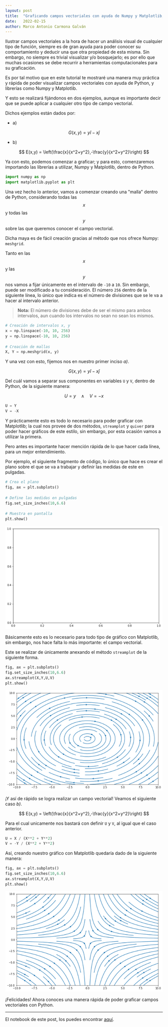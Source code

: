 ```yaml
---
layout: post
title:  "Graficando campos vectoriales con ayuda de Numpy y Matplotlib, en menos de 10 líneas de código."
date:   2022-02-15
author: Marco Antonio Carmona Galván
---
```


Ilustrar campos vectoriales a la hora de hacer un análisis visual de cualquier tipo de función, siempre es de gran ayuda para poder conocer su comportamiento y deducir una que otra propiedad de esta misma. Sin embargo, no siempre es trivial visualizar y/o bosquejarlo; es por ello que muchas ocasiones se debe recurrir a herramientas computacionales para su graficación. 

Es por tal motivo que en este tutorial te mostraré una manera muy práctica y rápida de poder visualizar campos vectoriales con ayuda de Python, y librerías como Numpy y Matplotlib. 

Y esto se realizará fijándonos en dos ejemplos, aunque es importante decir que se puede aplicar a cualquier otro tipo de campo vectorial. 

Dichos ejemplos están dados por:

- a) 

$$ 
G(x,y) = y\hat{i}-x\hat{j} 
$$ 

- b) 

$$ 
E(x,y) = \left(\frac{x}{x^2+y^2},-\frac{y}{x^2+y^2}\right) 
$$ 

Ya con esto, podemos comenzar a graficar; y para esto, comenzaremos importando las librerías a utilizar, Numpy y Matplotlib, dentro de Python. 


```python
import numpy as np
import matplotlib.pyplot as plt
```

Una vez hecho lo anterior, vamos a comenzar creando una "malla" dentro de Python, considerando todas las $$x$$ y todas las $$y$$ sobre las que queremos conocer el campo vectorial. 

Dicha maya es de fácil creación gracias al método que nos ofrece Numpy: `meshgrid`.   

Tanto en las $$x$$ y las $$y$$ nos vamos a fijar únicamente en el intervalo de `-10` a `10`. Sin embargo, puede ser modificado a tu consideración. El número `256` dentro de la siguiente línea, lo único que indica es el número de divisiones que se le va a hacer al intervalo anterior. 

> **Nota:** El número de divisiones debe de ser el mismo para ambos intervalos, aun cuando los intervalos no sean no sean los mismos. 


```python
# Creación de intervalos x, y
x = np.linspace(-10, 10, 256)
y = np.linspace(-10, 10, 256)

# Creación de mallas
X, Y = np.meshgrid(x, y)
```

Y una vez con esto, fijemos nos en nuestro primer inciso *a)*. 

$$  
G(x,y) = y\hat{i}-x\hat{j}  
$$  

Del cuál vamos a separar sus componentes en variables `U` y `V`, dentro de Python, de la siguiente manera: 

$$ 
U = y\quad\wedge\quad V = -x 
$$


```python
U = Y
V = -X
```

Y prácticamente esto es todo lo necesario para poder graficar con Matplotlib; la cual nos provee de dos métodos, `streamplot` y `quiver` para poder hacer gráficos de este estilo, sin embargo, por esta ocasión vamos a utilizar la primera. 

Pero antes es importante hacer mención rápida de lo que hacer cada línea, para un mejor entendimiento. 

Por ejemplo, el siguiente fragmento de código, lo único que hace es crear el plano sobre el que se va a trabajar y definir las medidas de este en pulgadas. 


```python
# Crea el plano
fig, ax = plt.subplots()

# Define las medidas en pulgadas
fig.set_size_inches(10,6.6)

# Muestra en pantalla
plt.show()
```


    
![png](/assets/images/posts/output_7_0.png)
    


Básicamente esto es lo necesario para todo tipo de gráfico con Matplotlib, sin embargo, nos hace falta lo más importante: el campo vectorial. 

Este se realizar de únicamente anexando el método `streamplot` de la siguiente forma. 


```python
fig, ax = plt.subplots()
fig.set_size_inches(10,6.6)
ax.streamplot(X,Y,U,V)
plt.show()
```


    
![png](/assets/images/posts/output_9_1.png)
    


¡Y así de rápido se logra realizar un campo vectorial! Veamos el siguiente caso *b)*.

$$ 
E(x,y) = \left(\frac{x}{x^2+y^2},-\frac{y}{x^2+y^2}\right) 
$$

Para el cual unicamente nos bastará con definir `U` y `V`, al igual que el caso anterior.


```python
U = X / (X**2 + Y**2)
V = -Y / (X**2 + Y**2)
```

Así, creando nuestro gráfico con Matplotlib quedaría dado de la siguiente manera:


```python
fig, ax = plt.subplots()
fig.set_size_inches(10,6.6)
ax.streamplot(X,Y,U,V)
plt.show()
```


    
![png](/assets/images/posts/output_13_0.png)
    


¡Felicidades! Ahora conoces una manera rápida de poder graficar campos vectoriales con Python.

---
    
El notebook de este post, los puedes encontrar [aquí](https://colab.research.google.com/drive/1pJrv5PCsJzO1DuMCwW-JnduL03PWF5Yu?usp=sharing).